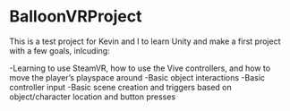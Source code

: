 # BalloonVRProject

This is a test project for Kevin and I to learn Unity and make a first project with a few goals, inlcuding:

-Learning to use SteamVR, how to use the Vive controllers, and how to move the player’s playspace around 
-Basic object interactions
-Basic controller input
-Basic scene creation and triggers based on object/character location and button presses
